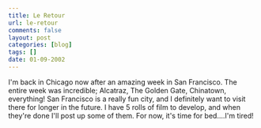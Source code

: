 ```yaml
---
title: Le Retour
url: le-retour
comments: false
layout: post
categories: [blog]
tags: []
date: 01-09-2002
---
```

I'm back in Chicago now after an amazing week in San Francisco. The entire week was incredible; Alcatraz, The Golden Gate, Chinatown, everything! San Francisco is a really fun city, and I definitely want to visit there for longer in the future. I have 5 rolls of film to develop, and when they're done I'll post up some of them. For now, it's time for bed....I'm tired!